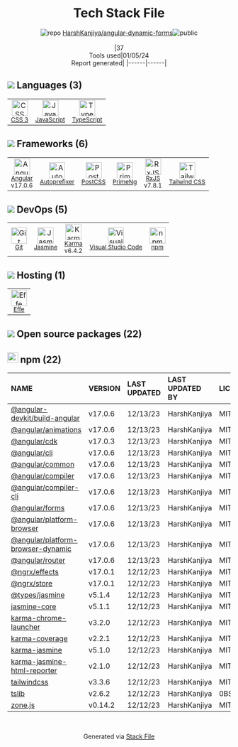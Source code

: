 <!--
&lt;--- Readme.md Snippet without images Start ---&gt;
## Tech Stack
HarshKanjiya/angular-dynamic-forms is built on the following main stack:

- [Jasmine](http://jasmine.github.io/) – Javascript Testing Framework
- [JavaScript](https://developer.mozilla.org/en-US/docs/Web/JavaScript) – Languages
- [Karma](http://karma-runner.github.io/) – Browser Testing
- [TypeScript](http://www.typescriptlang.org) – Languages
- [RxJS](http://reactivex.io/rxjs/) – Concurrency Frameworks
- [Autoprefixer](https://github.com/postcss/autoprefixer) – CSS Pre-processors / Extensions
- [PostCSS](https://github.com/postcss/postcss) – CSS Pre-processors / Extensions
- [Angular](https://angular.io) – Javascript MVC Frameworks
- [Visual Studio Code](https://code.visualstudio.com/) – Text Editor
- [Effe](http://redbeardlab.github.io/2016/03/05/effe.html) – Serverless / Task Processing
- [PrimeNg](https://www.primefaces.org/primeng/#/) – MVC Tools
- [Tailwind CSS](https://tailwindcss.com) – Front-End Frameworks

Full tech stack [here](/techstack.md)

&lt;--- Readme.md Snippet without images End ---&gt;

&lt;--- Readme.md Snippet with images Start ---&gt;
## Tech Stack
HarshKanjiya/angular-dynamic-forms is built on the following main stack:

- <img width='25' height='25' src='https://img.stackshare.io/service/831/7c0b595409af531b9cdeb07f8c513e8b.png' alt='Jasmine'/> [Jasmine](http://jasmine.github.io/) – Javascript Testing Framework
- <img width='25' height='25' src='https://img.stackshare.io/service/1209/javascript.jpeg' alt='JavaScript'/> [JavaScript](https://developer.mozilla.org/en-US/docs/Web/JavaScript) – Languages
- <img width='25' height='25' src='https://img.stackshare.io/service/1420/TidYGd6a.png' alt='Karma'/> [Karma](http://karma-runner.github.io/) – Browser Testing
- <img width='25' height='25' src='https://img.stackshare.io/service/1612/bynNY5dJ.jpg' alt='TypeScript'/> [TypeScript](http://www.typescriptlang.org) – Languages
- <img width='25' height='25' src='https://img.stackshare.io/service/1796/984368.png' alt='RxJS'/> [RxJS](http://reactivex.io/rxjs/) – Concurrency Frameworks
- <img width='25' height='25' src='https://img.stackshare.io/service/2202/72d087642cfce6fef6f2dabec5bf49e8_400x400.png' alt='Autoprefixer'/> [Autoprefixer](https://github.com/postcss/autoprefixer) – CSS Pre-processors / Extensions
- <img width='25' height='25' src='https://img.stackshare.io/service/3339/rlFcjEdI.png' alt='PostCSS'/> [PostCSS](https://github.com/postcss/postcss) – CSS Pre-processors / Extensions
- <img width='25' height='25' src='https://img.stackshare.io/service/3745/cb8U-gL6_400x400.jpg' alt='Angular'/> [Angular](https://angular.io) – Javascript MVC Frameworks
- <img width='25' height='25' src='https://img.stackshare.io/service/4202/Visual_Studio_Code_logo.png' alt='Visual Studio Code'/> [Visual Studio Code](https://code.visualstudio.com/) – Text Editor
- <img width='25' height='25' src='https://img.stackshare.io/no-img-open-source.png' alt='Effe'/> [Effe](http://redbeardlab.github.io/2016/03/05/effe.html) – Serverless / Task Processing
- <img width='25' height='25' src='https://img.stackshare.io/service/6878/25-uf-bj_400x400.jpg' alt='PrimeNg'/> [PrimeNg](https://www.primefaces.org/primeng/#/) – MVC Tools
- <img width='25' height='25' src='https://img.stackshare.io/service/8158/default_660b7c41c3ba489cb581eec89c04655404258c19.png' alt='Tailwind CSS'/> [Tailwind CSS](https://tailwindcss.com) – Front-End Frameworks

Full tech stack [here](/techstack.md)

&lt;--- Readme.md Snippet with images End ---&gt;
-->
<div align="center">

# Tech Stack File
![](https://img.stackshare.io/repo.svg "repo") [HarshKanjiya/angular-dynamic-forms](https://github.com/HarshKanjiya/angular-dynamic-forms)![](https://img.stackshare.io/public_badge.svg "public")
<br/><br/>
|37<br/>Tools used|01/05/24 <br/>Report generated|
|------|------|
</div>

## <img src='https://img.stackshare.io/languages.svg'/> Languages (3)
<table><tr>
  <td align='center'>
  <img width='36' height='36' src='https://img.stackshare.io/service/6727/css.png' alt='CSS 3'>
  <br>
  <sub><a href="https://developer.mozilla.org/en-US/docs/Web/CSS/CSS3">CSS 3</a></sub>
  <br>
  <sub></sub>
</td>

<td align='center'>
  <img width='36' height='36' src='https://img.stackshare.io/service/1209/javascript.jpeg' alt='JavaScript'>
  <br>
  <sub><a href="https://developer.mozilla.org/en-US/docs/Web/JavaScript">JavaScript</a></sub>
  <br>
  <sub></sub>
</td>

<td align='center'>
  <img width='36' height='36' src='https://img.stackshare.io/service/1612/bynNY5dJ.jpg' alt='TypeScript'>
  <br>
  <sub><a href="http://www.typescriptlang.org">TypeScript</a></sub>
  <br>
  <sub></sub>
</td>

</tr>
</table>

## <img src='https://img.stackshare.io/frameworks.svg'/> Frameworks (6)
<table><tr>
  <td align='center'>
  <img width='36' height='36' src='https://img.stackshare.io/service/3745/cb8U-gL6_400x400.jpg' alt='Angular'>
  <br>
  <sub><a href="https://angular.io">Angular</a></sub>
  <br>
  <sub>v17.0.6</sub>
</td>

<td align='center'>
  <img width='36' height='36' src='https://img.stackshare.io/service/2202/72d087642cfce6fef6f2dabec5bf49e8_400x400.png' alt='Autoprefixer'>
  <br>
  <sub><a href="https://github.com/postcss/autoprefixer">Autoprefixer</a></sub>
  <br>
  <sub></sub>
</td>

<td align='center'>
  <img width='36' height='36' src='https://img.stackshare.io/service/3339/rlFcjEdI.png' alt='PostCSS'>
  <br>
  <sub><a href="https://github.com/postcss/postcss">PostCSS</a></sub>
  <br>
  <sub></sub>
</td>

<td align='center'>
  <img width='36' height='36' src='https://img.stackshare.io/service/6878/25-uf-bj_400x400.jpg' alt='PrimeNg'>
  <br>
  <sub><a href="https://www.primefaces.org/primeng/#/">PrimeNg</a></sub>
  <br>
  <sub></sub>
</td>

<td align='center'>
  <img width='36' height='36' src='https://img.stackshare.io/service/1796/984368.png' alt='RxJS'>
  <br>
  <sub><a href="http://reactivex.io/rxjs/">RxJS</a></sub>
  <br>
  <sub>v7.8.1</sub>
</td>

<td align='center'>
  <img width='36' height='36' src='https://img.stackshare.io/service/8158/default_660b7c41c3ba489cb581eec89c04655404258c19.png' alt='Tailwind CSS'>
  <br>
  <sub><a href="https://tailwindcss.com">Tailwind CSS</a></sub>
  <br>
  <sub></sub>
</td>

</tr>
</table>

## <img src='https://img.stackshare.io/devops.svg'/> DevOps (5)
<table><tr>
  <td align='center'>
  <img width='36' height='36' src='https://img.stackshare.io/service/1046/git.png' alt='Git'>
  <br>
  <sub><a href="http://git-scm.com/">Git</a></sub>
  <br>
  <sub></sub>
</td>

<td align='center'>
  <img width='36' height='36' src='https://img.stackshare.io/service/831/7c0b595409af531b9cdeb07f8c513e8b.png' alt='Jasmine'>
  <br>
  <sub><a href="http://jasmine.github.io/">Jasmine</a></sub>
  <br>
  <sub></sub>
</td>

<td align='center'>
  <img width='36' height='36' src='https://img.stackshare.io/service/1420/TidYGd6a.png' alt='Karma'>
  <br>
  <sub><a href="http://karma-runner.github.io/">Karma</a></sub>
  <br>
  <sub>v6.4.2</sub>
</td>

<td align='center'>
  <img width='36' height='36' src='https://img.stackshare.io/service/4202/Visual_Studio_Code_logo.png' alt='Visual Studio Code'>
  <br>
  <sub><a href="https://code.visualstudio.com/">Visual Studio Code</a></sub>
  <br>
  <sub></sub>
</td>

<td align='center'>
  <img width='36' height='36' src='https://img.stackshare.io/service/1120/lejvzrnlpb308aftn31u.png' alt='npm'>
  <br>
  <sub><a href="https://www.npmjs.com/">npm</a></sub>
  <br>
  <sub></sub>
</td>

</tr>
</table>

## <img src='https://img.stackshare.io/hosting.svg'/> Hosting (1)
<table><tr>
  <td align='center'>
  <img width='36' height='36' src='https://img.stackshare.io/no-img-open-source.png' alt='Effe'>
  <br>
  <sub><a href="http://redbeardlab.github.io/2016/03/05/effe.html">Effe</a></sub>
  <br>
  <sub></sub>
</td>

</tr>
</table>


## <img src='https://img.stackshare.io/group.svg' /> Open source packages (22)</h2>

## <img width='24' height='24' src='https://img.stackshare.io/service/1120/lejvzrnlpb308aftn31u.png'/> npm (22)

|NAME|VERSION|LAST UPDATED|LAST UPDATED BY|LICENSE|VULNERABILITIES|
|:------|:------|:------|:------|:------|:------|
|[@angular-devkit/build-angular](https://www.npmjs.com/@angular-devkit/build-angular)|v17.0.6|12/13/23|HarshKanjiya |MIT|N/A|
|[@angular/animations](https://www.npmjs.com/@angular/animations)|v17.0.6|12/13/23|HarshKanjiya |MIT|N/A|
|[@angular/cdk](https://www.npmjs.com/@angular/cdk)|v17.0.3|12/13/23|HarshKanjiya |MIT|N/A|
|[@angular/cli](https://www.npmjs.com/@angular/cli)|v17.0.6|12/13/23|HarshKanjiya |MIT|N/A|
|[@angular/common](https://www.npmjs.com/@angular/common)|v17.0.6|12/13/23|HarshKanjiya |MIT|N/A|
|[@angular/compiler](https://www.npmjs.com/@angular/compiler)|v17.0.6|12/13/23|HarshKanjiya |MIT|N/A|
|[@angular/compiler-cli](https://www.npmjs.com/@angular/compiler-cli)|v17.0.6|12/13/23|HarshKanjiya |MIT|N/A|
|[@angular/forms](https://www.npmjs.com/@angular/forms)|v17.0.6|12/13/23|HarshKanjiya |MIT|N/A|
|[@angular/platform-browser](https://www.npmjs.com/@angular/platform-browser)|v17.0.6|12/13/23|HarshKanjiya |MIT|N/A|
|[@angular/platform-browser-dynamic](https://www.npmjs.com/@angular/platform-browser-dynamic)|v17.0.6|12/13/23|HarshKanjiya |MIT|N/A|
|[@angular/router](https://www.npmjs.com/@angular/router)|v17.0.6|12/13/23|HarshKanjiya |MIT|N/A|
|[@ngrx/effects](https://www.npmjs.com/@ngrx/effects)|v17.0.1|12/12/23|HarshKanjiya |MIT|N/A|
|[@ngrx/store](https://www.npmjs.com/@ngrx/store)|v17.0.1|12/12/23|HarshKanjiya |MIT|N/A|
|[@types/jasmine](https://www.npmjs.com/@types/jasmine)|v5.1.4|12/12/23|HarshKanjiya |MIT|N/A|
|[jasmine-core](https://www.npmjs.com/jasmine-core)|v5.1.1|12/12/23|HarshKanjiya |MIT|N/A|
|[karma-chrome-launcher](https://www.npmjs.com/karma-chrome-launcher)|v3.2.0|12/12/23|HarshKanjiya |MIT|N/A|
|[karma-coverage](https://www.npmjs.com/karma-coverage)|v2.2.1|12/12/23|HarshKanjiya |MIT|N/A|
|[karma-jasmine](https://www.npmjs.com/karma-jasmine)|v5.1.0|12/12/23|HarshKanjiya |MIT|N/A|
|[karma-jasmine-html-reporter](https://www.npmjs.com/karma-jasmine-html-reporter)|v2.1.0|12/12/23|HarshKanjiya |MIT|N/A|
|[tailwindcss](https://www.npmjs.com/tailwindcss)|v3.3.6|12/12/23|HarshKanjiya |MIT|N/A|
|[tslib](https://www.npmjs.com/tslib)|v2.6.2|12/12/23|HarshKanjiya |0BSD|N/A|
|[zone.js](https://www.npmjs.com/zone.js)|v0.14.2|12/12/23|HarshKanjiya |MIT|N/A|

<br/>
<div align='center'>

Generated via [Stack File](https://github.com/marketplace/stack-file)
